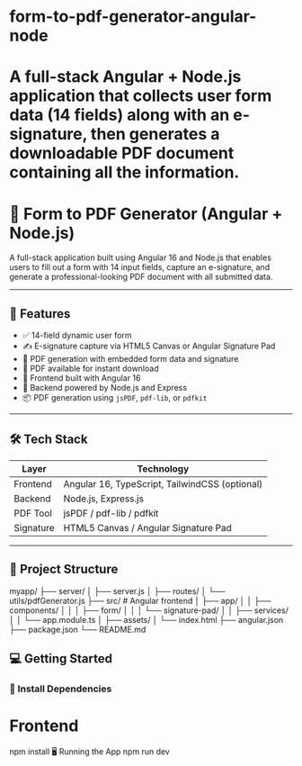 # form-to-pdf-generator-angular-node
A full-stack Angular + Node.js application that collects user form data (14 fields) along with an e-signature, then generates a downloadable PDF document containing all the information.
=======
# 📄 Form to PDF Generator (Angular + Node.js)

A full-stack application built using Angular 16 and Node.js that enables users to fill out a form with 14 input fields, capture an e-signature, and generate a professional-looking PDF document with all submitted data.

---

## 🚀 Features

- ✅ 14-field dynamic user form
- ✍️ E-signature capture via HTML5 Canvas or Angular Signature Pad
- 📄 PDF generation with embedded form data and signature
- 💾 PDF available for instant download
- 🔄 Frontend built with Angular 16
- 🔧 Backend powered by Node.js and Express
- 📦 PDF generation using `jsPDF`, `pdf-lib`, or `pdfkit`

---

## 🛠️ Tech Stack

| Layer     | Technology                                     |
| --------- | ---------------------------------------------- |
| Frontend  | Angular 16, TypeScript, TailwindCSS (optional) |
| Backend   | Node.js, Express.js                            |
| PDF Tool  | jsPDF / pdf-lib / pdfkit                       |
| Signature | HTML5 Canvas / Angular Signature Pad           |

---

## 📁 Project Structure

myapp/
├── server/
│ ├── server.js
│ ├── routes/
│ └── utils/pdfGenerator.js
├── src/ # Angular frontend
│ ├── app/
│ │ ├── components/
│ │ │ ├── form/
│ │ │ └── signature-pad/
│ │ ├── services/
│ │ └── app.module.ts
│ ├── assets/
│ └── index.html
├── angular.json
├── package.json
└── README.md

## 💻 Getting Started

### 🔧 Install Dependencies

# Frontend

npm install
🖥️ Running the App
npm run dev
